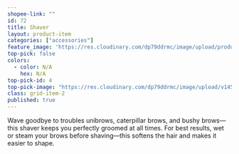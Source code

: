 ```yaml
---
shopee-link: ""
id: 72
title: Shaver
layout: product-item
categories: ["accessories"]
feature_image: 'https://res.cloudinary.com/dp79ddrmc/image/upload/products/shaver.jpg'
top-pick: false
colors:
  - color: N/A
    hex: N/A
top-pick-id: 4
top-pick-image: "https://res.cloudinary.com/dp79ddrmc/image/upload/v1456804125/top-pick/shaver.jpg"
class: grid-item-2
published: true
---
```

Wave goodbye to troubles unibrows, caterpillar brows, and bushy brows—this shaver keeps you perfectly groomed at all times. For best results, wet or steam your brows before shaving—this softens the hair and makes it easier to shape.
